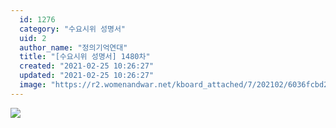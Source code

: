 ```yaml
---
  id: 1276
  category: "수요시위 성명서"
  uid: 2
  author_name: "정의기억연대"
  title: "[수요시위 성명서] 1480차"
  created: "2021-02-25 10:26:27"
  updated: "2021-02-25 10:26:27"
  image: "https://r2.womenandwar.net/kboard_attached/7/202102/6036fcbd2b3727735510.jpg"
---
```

![](https://r2.womenandwar.net/kboard_attached/7/202102/6036fcbd2b3727735510.jpg)